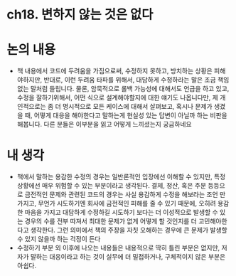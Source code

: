 # ch18. 변하지 않는 것은 없다

# 논의 내용

- 책 내용에서 코드에 두려움을 가짐으로써, 수정하지 못하고, 방치하는 상황은 피해야하지만, 반대로, 이런 두려움 타파를 위해서, 대담하게 수정하라는 말은 조금 책임 없는 말처럼 들립니다. 물론, 암묵적으로 롤백 가능성에 대해서도 언급을 하고 있고, 수정을 잘하기위해서, 어떤 식으로 설계해야할지에 대한 얘기도 나옵니다만, 제 개인적으로는 좀 더 명시적으로 모든 케이스에 대해서 살펴보고, 혹시나 문제가 생겼을 때, 어떻게 대응을 해야한다고 말하는게 현실성 있는 답변이 아닐까 하는 비판을 해봅니다. 다른 분들은 이부분을 읽고 어떻게 느끼셨는지 궁금하네요

# 내 생각

- 책에서 말하는 용감한 수정의 경우는 일반론적인 입장에선 이해할 수 있지만, 특정 상황에선 매우 위험할 수 있는 부분이라고 생각된다. 결제, 정산, 혹은 주문 등등으로 금전적인 문제와 관련된 코드의 경우는 사실 용감하게 수정을 해보라는 조언 만 가지고, 무언가 시도하기엔 회사에 금전적인 피해를 줄 수 있기 때문에, 오히려 용감한 마음을 가지고 대담하게 수정하길 시도하기 보다는 더 이성적으로 발생할 수 있는 경우의 수를 전부 따져서 최대한 문제가 없게 어떻게 할 것인지를 더 고민해야한다고 생각한다. 그런 의미에서 책의 주장을 자칫 오해하는 경우에 큰 문제가 발생할 수 있지 않을까 하는 걱정이 든다
- 수정하기 부분 외 이후에 나오는 내용들은 내용적으로 딱히 틀린 부분은 없지만, 저자가 말하는 대응이라고 하는 것이 실무에 더 밀접하거나, 구체적이지 않은 부분은 아쉽다.